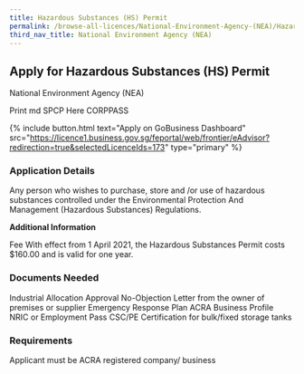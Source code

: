```yaml
---
title: Hazardous Substances (HS) Permit
permalink: /browse-all-licences/National-Environment-Agency-(NEA)/Hazardous-Substances-(HS)-Permit
third_nav_title: National Environment Agency (NEA)
---
```


## Apply for Hazardous Substances (HS) Permit

National Environment Agency (NEA)

Print md SPCP Here CORPPASS

{% include button.html text="Apply on GoBusiness Dashboard" src="https://licence1.business.gov.sg/feportal/web/frontier/eAdvisor?redirection=true&selectedLicenceIds=173" type="primary" %}

### Application Details

<p>Any person who wishes to purchase, store and /or use of hazardous substances controlled under the Environmental Protection And Management (Hazardous Substances) Regulations.</p>

**Additional Information**

Fee
With effect from 1 April 2021, the Hazardous Substances Permit costs $160.00 and is valid for one year.

### Documents Needed

Industrial Allocation Approval
No-Objection Letter from the owner of premises or supplier
Emergency Response Plan
ACRA Business Profile
NRIC or Employment Pass
CSC/PE Certification for bulk/fixed storage tanks

### Requirements

Applicant must be ACRA registered company/ business

